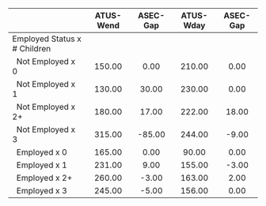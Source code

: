 
|                      |    ATUS-Wend |     ASEC-Gap |    ATUS-Wday |     ASEC-Gap |
| -------------------- | :----------: | :----------: | :----------: | :----------: |
| Employed Status x # Children |              |              |              |              |
| &nbsp;&nbsp;Not Employed x 0 |       150.00 |         0.00 |       210.00 |         0.00 |
| &nbsp;&nbsp;Not Employed x 1 |       130.00 |        30.00 |       230.00 |         0.00 |
| &nbsp;&nbsp;Not Employed x 2+ |       180.00 |        17.00 |       222.00 |        18.00 |
| &nbsp;&nbsp;Not Employed x 3 |       315.00 |       -85.00 |       244.00 |        -9.00 |
| &nbsp;&nbsp;Employed x 0 |       165.00 |         0.00 |        90.00 |         0.00 |
| &nbsp;&nbsp;Employed x 1 |       231.00 |         9.00 |       155.00 |        -3.00 |
| &nbsp;&nbsp;Employed x 2+ |       260.00 |        -3.00 |       163.00 |         2.00 |
| &nbsp;&nbsp;Employed x 3 |       245.00 |        -5.00 |       156.00 |         0.00 |

